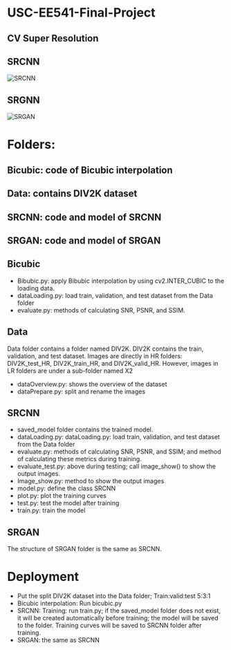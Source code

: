 # USC-EE541-Final-Project
## CV Super Resolution

## SRCNN
![SRCNN](https://github.com/YuanrunXu/USC-EE541-Final-Project-Super-Resolution/assets/43257371/f506a4a8-80fb-47e6-8c55-739181e1a53f)

## SRGNN
![SRGAN](https://github.com/YuanrunXu/USC-EE541-Final-Project-Super-Resolution/assets/43257371/1796abc7-d63a-4d80-ab4e-307d54404e05)



# Folders:
## Bicubic: code of Bicubic interpolation
## Data: contains DIV2K dataset
## SRCNN: code and model of SRCNN
## SRGAN: code and model of SRGAN

## Bicubic
- Bibubic.py: apply Bibubic interpolation by using cv2.INTER_CUBIC to the loading data.
- dataLoading.py: load train, validation, and test dataset from the Data folder
- evaluate.py: methods of calculating SNR, PSNR, and SSIM.

## Data
Data folder contains a folder named DIV2K. DIV2K contains the train, validation, and test dataset. 
Images are directly in HR folders: DIV2K_test_HR, DIV2K_train_HR, and DIV2K_valid_HR. However, images in LR folders are under a sub-folder named X2
- dataOverview.py: shows the overview of the dataset
- dataPrepare.py: split and rename the images

## SRCNN
- saved_model folder contains the trained model.
- dataLoading.py: dataLoading.py: load train, validation, and test dataset from the Data folder
- evaluate.py: methods of calculating SNR, PSNR, and SSIM; and method of calculating these metrics during training.
- evaluate_test.py: above during testing; call image_show() to show the output images.
- Image_show.py: method to show the output images
- model.py: define the class SRCNN
- plot.py: plot the training curves
- test.py: test the model after training
- train.py: train the model

## SRGAN
The structure of SRGAN folder is the same as SRCNN.

# Deployment
- Put the split DIV2K dataset into the Data folder; Train:valid:test 5:3:1
- Bicubic interpolation: Run bicubic.py
- SRCNN: Training: run train.py; if the saved_model folder does not exist, it will be created automatically before training; the model will be saved to the folder. Training curves will be saved to SRCNN folder after training.
- SRGAN: the same as SRCNN


